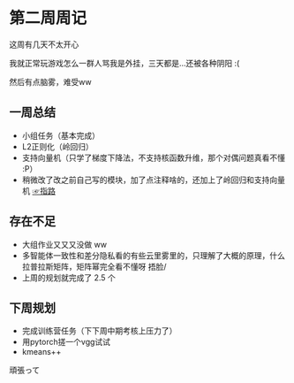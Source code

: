 # 第二周周记

这周有几天不太开心

我就正常玩游戏怎么一群人骂我是外挂，三天都是...还被各种阴阳 :(

然后有点脑雾，难受ww

## 一周总结
- 小组任务（基本完成）
- L2正则化（岭回归）
- 支持向量机（只学了梯度下降法，不支持核函数升维，那个对偶问题真看不懂 :P）
- 稍微改了改之前自己写的模块，加了点注释啥的，还加上了岭回归和支持向量机 [☞指路](https://github.com/TGMax233Michael/MyMLModule/commit/5988c527a3fa17d25b9eac313d4bbae42ba20087)

## 存在不足
- 大组作业又又又没做 ww
- 多智能体一致性和差分隐私看的有些云里雾里的，只理解了大概的原理，什么拉普拉斯矩阵，矩阵幂完全看不懂呀 捂脸/
- 上周的规划就完成了 2.5 个

## 下周规划
- 完成训练营任务（下下周中期考核上压力了）
- 用pytorch搓一个vgg试试
- kmeans++

頑張って